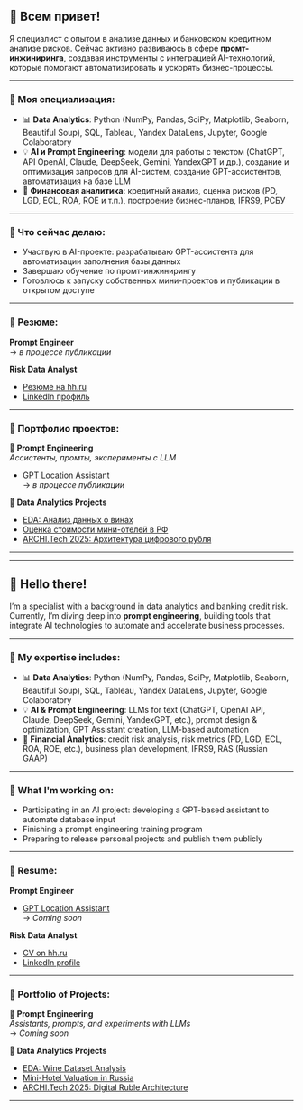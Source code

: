 ## 👋 Всем привет!

Я специалист с опытом в анализе данных и банковском кредитном анализе рисков. Сейчас активно развиваюсь в сфере **промт-инжиниринга**, создавая инструменты с интеграцией AI-технологий, которые помогают автоматизировать и ускорять бизнес-процессы.

---

### 🔧 Моя специализация:
- 📊 **Data Analytics**: Python (NumPy, Pandas, SciPy, Matplotlib, Seaborn, Beautiful Soup), SQL, Tableau, Yandex DataLens, Jupyter, Google Colaboratory  
- 💡 **AI и Prompt Engineering**: модели для работы с текстом (ChatGPT, API OpenAI, Claude, DeepSeek, Gemini, YandexGPT и др.), создание и оптимизация запросов для AI-систем, создание GPT-ассистентов, автоматизация на базе LLM  
- 🏦 **Финансовая аналитика**: кредитный анализ, оценка рисков (PD, LGD, ECL, ROA, ROE и т.п.), построение бизнес-планов, IFRS9, РСБУ

---

### 🚀 Что сейчас делаю:
- Участвую в AI-проекте: разрабатываю GPT-ассистента для автоматизации заполнения базы данных  
- Завершаю обучение по промт-инжинирингу  
- Готовлюсь к запуску собственных мини-проектов и публикации в открытом доступе  

---

### 📝 Резюме:
**Prompt Engineer**  
→ *в процессе публикации*  

**Risk Data Analyst**  
- [Резюме на hh.ru](https://hh.ru/resume/f12571baff0e9317d00039ed1f6a7652756a50)  
- [LinkedIn профиль](https://www.linkedin.com/in/olga-bychkova-740b638b/)

---

### 📂 Портфолио проектов:

📁 **Prompt Engineering**  
_Ассистенты, промты, эксперименты с LLM_  
- [GPT Location Assistant](https://github.com/olga-001/gpt-location-assistant)  
→ *в процессе публикации*

📁 **Data Analytics Projects**  
- [EDA: Анализ данных о винах](https://github.com/olga-001/wine_-)  
- [Оценка стоимости мини-отелей в РФ](https://github.com/olga-001/mini-Hotels)  
- [ARCHI.Tech 2025: Архитектура цифрового рубля](https://github.com/olga-001/ARCHI.Tech-_2025)

---

---

## 👋 Hello there!

I’m a specialist with a background in data analytics and banking credit risk. Currently, I’m diving deep into **prompt engineering**, building tools that integrate AI technologies to automate and accelerate business processes.

---

### 🔧 My expertise includes:
- 📊 **Data Analytics**: Python (NumPy, Pandas, SciPy, Matplotlib, Seaborn, Beautiful Soup), SQL, Tableau, Yandex DataLens, Jupyter, Google Colaboratory  
- 💡 **AI & Prompt Engineering**: LLMs for text (ChatGPT, OpenAI API, Claude, DeepSeek, Gemini, YandexGPT, etc.), prompt design & optimization, GPT Assistant creation, LLM-based automation  
- 🏦 **Financial Analytics**: credit risk analysis, risk metrics (PD, LGD, ECL, ROA, ROE, etc.), business plan development, IFRS9, RAS (Russian GAAP)

---

### 🚀 What I'm working on:
- Participating in an AI project: developing a GPT-based assistant to automate database input  
- Finishing a prompt engineering training program  
- Preparing to release personal projects and publish them publicly  

---

### 📝 Resume:
**Prompt Engineer**  
- [GPT Location Assistant](https://github.com/olga-001/gpt-location-assistant)  
→ *Coming soon*

**Risk Data Analyst**  
- [CV on hh.ru](https://hh.ru/resume/f12571baff0e9317d00039ed1f6a7652756a50)  
- [LinkedIn profile](https://www.linkedin.com/in/olga-bychkova-740b638b/)

---

### 📂 Portfolio of Projects:

📁 **Prompt Engineering**  
_Assistants, prompts, and experiments with LLMs_  
→ *Coming soon*

📁 **Data Analytics Projects**  
- [EDA: Wine Dataset Analysis](https://github.com/olga-001/wine_-)  
- [Mini-Hotel Valuation in Russia](https://github.com/olga-001/mini-Hotels)  
- [ARCHI.Tech 2025: Digital Ruble Architecture](https://github.com/olga-001/ARCHI.Tech-_2025)


---
